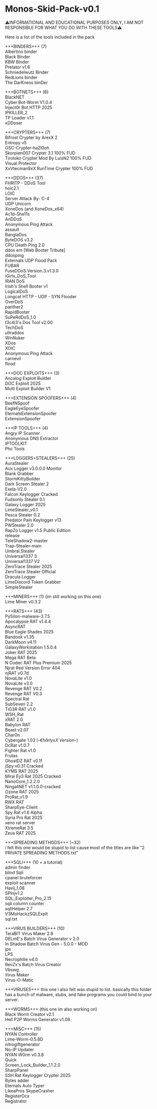 # Monos-Skid-Pack-v0.1
⚠️INFORMATIONAL AND EDUCATIONAL PURPOSES ONLY, I AM NOT RESPONSIBLE FOR WHAT YOU DO WITH THESE TOOLS⚠️  


Here is a list of the tools included in the pack  


+++BINDERS+++ (7)  
Albertino binder  
Black Binder  
KBW Binder  
Pretator v1.6  
Schniedelwutz Binder   
RedLions binder  
The DarKness binDer  
  
  
+++BOTNETS+++ (6)  
BlackNET  
Cyber Bot-Worm V1.0.4  
Inject0r Bot HTTP 2025  
IPKILLER_2  
TP Loader v1.1  
xDDoser  
  
  
+++CRYPTERS+++ (7)  
Bifrost Crypter by ArexX 2  
Entropy v5  
OSC-Crypter-haZl0oh  
Skorpien007 Crypter 3.1 100% FUD  
Tiroloko Crypter Mod By LuisN2 100% FUD  
Visual Protector  
XxVtecman9xX RunTime Crypter 100% FUD  
  
  
+++DDOS+++ (37)  
FHRITP - DDoS Tool  
hoic2.1  
LOIC  
Server Attack By- C-4  
UDP Unicorn  
XoneDos (and XoneDos_x64)  
Ac1d-She11s  
AnDDoS  
Anonymous Ping Attack  
assault  
BanglaDos  
ByteDOS v3.2  
CPU Death Ping 2.0  
ddos em [Web Booter Tribute]  
ddosping  
Externals UDP Flood Pack  
FUBAR  
FuseDDoS.Version.3.v1.3.0  
iGirls_DoS_Tool  
IRAN DoS  
Irish's Shell Booter v1  
LogicalDoS  
Longcat HTTP - UDP - SYN Flooder  
OverDoS  
panther2  
RapidBooter  
SuPeRdDoS_1.0  
t3c4i3's Dos Tool v2.00  
TechDoS  
ultraddos  
WinNuker  
XDos  
XOIC  
Anonymous Ping Attack  
carnevil  
flood  
  
  
+++DOC EXPLOITS+++ (3)  
Ancalog Exploit Builder  
DOC Exploit 2025  
Multi Exploit Builder V1   
  
  
+++EXTENSION SPOOFERS+++ (4)  
BeefNSpoof  
EagleEyeSpoofer  
EternalsExtensionSpoofer  
ExtensionSpoofer  
  
  
+++IP TOOLS+++ (4)  
Angry IP Scanner  
Anonymous DNS Extractor  
IPTOOLKIT  
Phc Tools  
  
  
+++LOGGERS+STEALERS+++ (25)  
AuraStealer  
Aux Logger v3.0.0.0 Monitor  
Blank Grabber  
StormKittyBuilder  
Dark Screen Stealer 2  
Exela-V2.0  
Falcon Keylogger Cracked  
Fudsonly Stealer 0.1  
Galaxy Logger 2025  
LimeStealer_v0.1  
Pesca Stealer 0.2  
Predator Pain Keylogger v13  
PWStealer 2.0  
RapZo Logger v1.5 Public Edition  
release  
TeleShadow2-master  
Trap-Stealer-main  
Umbral.Stealer  
Universal1337 3  
Universal1337 V2  
ZeroTrace Stealer 2025  
ZeroTrace Stealer Official  
Dracula Logger  
LimeDiscord Token Grabber  
SimpleStealer  
  
  
+++MINERS+++ (1)                  (im still working on this one)  
Lime Miner v0.3.2  
  
  
+++RATS+++ (43)  
PySilon-malware-3.7.5  
Apocalypse RAT v1.4.4  
AsyncRAT  
Blue Eagle Shades 2025  
Bandook v1.35  
DarkMoon v4.11  
GalaxyWorkstation 1.5.0.4  
Joker RAT 2025  
Mega RAT Beta  
N Codec RAT Plus Premium 2025  
Njrat Red Version Error 404  
njRAT v0.7d  
NovaLite v1.0  
NovaLite v3.0  
Revenge RAT V0.2  
Revenge RAT V0.3  
Spectral Rat  
SubSeven 2.2  
TiG3R RAT v1.0  
WSH_Rat  
xRAT 2.0  
Babylon RAT  
Beast v2.07  
Char0n  
Cybergate 1.03  (-_€hårly±X Version_-)  
DcRat v1.0.7  
Fighter Rat v1.0  
Frutas  
GhostDZ RAT v0.1f  
jSpy v0.31 Cracked  
KYMS RAT 2025  
Mirai Ey3 Rat 2025 Cracked  
NanoCore_1.2.2.0  
NingaliNET v1.1.0.0-cracked  
Ozone RAT 2025  
ProRat_v1.9  
RWX RAT  
SharpEye-Client  
Spy Rat v1.6 Alpha  
Syria Pro Rat 2025  
xeno rat server  
XtremeRat 3.5  
Zeus RAT 2025  
  
  
+++SPREADING METHODS+++ (~32)  
i felt this one would be stupid to list cause most of the titles are like "2 PRIVATE SPREADING METHODS.txt"  
  
  
+++SQLI+++ (10 + a tutorial)  
admin finder  
blind Sqli  
cpanel bruteforcer  
exploit scanner  
Havij_1.08  
SPInjv1.2  
SQL_Exploiter_Pro_2.15  
sqli column counter  
sqliHelper 2.7  
V3MoHackzSQLExplt  
sql.txt  
  
  
+++VIRUS BUILDERS+++ (10)  
TeraBIT Virus Maker 2.8  
DELmE's Batch Virus Generator v 2.0  
In Shadow Batch Virus Gen - 5.0.0 - MOD  
jps  
LPS  
Necrophilie v4.0  
RevZx's Batch Virus Creator  
Vbswg  
Virus Maker  
Virus-O-Matic  
  
  
+++VIRUSES+++
this one i also felt was stupid to list. basically this folder has a bunch of malware, stubs, and fake programs you could bind to your server.  
  
  
+++WORMS+++ (this one im also working on)  
Black Worm Creator v2.1  
Hell P2P Worms Generator v1.08  
  
  
+++MISC+++ (15)  
NYAN Controller  
Lime-Worm-0.5.8D  
nitrogiftgenerator  
No-IP Updater  
NYAN W0rm v0.3.8  
Quick  
Screen_Lock_Builder_1.1.2.0  
SharpPanel  
SSH Rat Keylogger Crypter 2025  
Bytes adder  
Eternals Auto Typer  
LikeaPros SkypeCrasher  
RegisterOcx  
Registrator  
